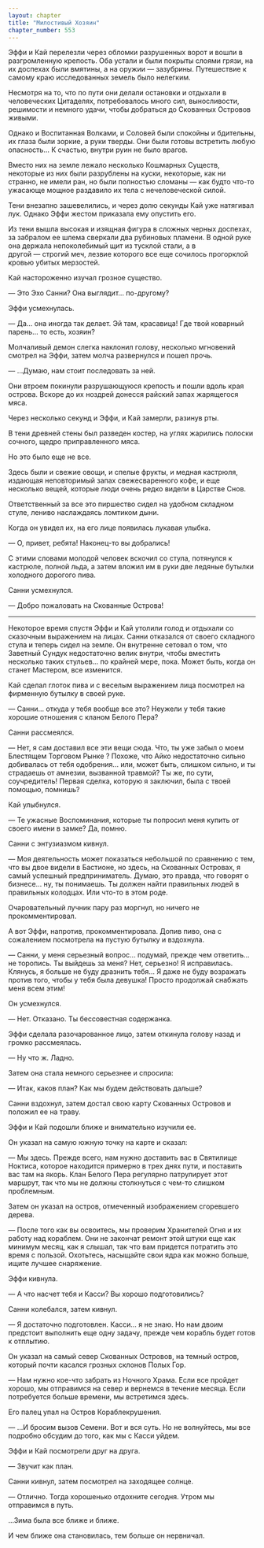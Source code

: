 ```yaml
---
layout: chapter
title: "Милостивый Хозяин"
chapter_number: 553
---
```


Эффи и Кай перелезли через обломки разрушенных ворот и вошли в разгромленную крепость. Оба устали и были покрыты слоями грязи, на их доспехах были вмятины, а на оружии — зазубрины. Путешествие к самому краю исследованных земель было нелегким.

Несмотря на то, что по пути они делали остановки и отдыхали в человеческих Цитаделях, потребовалось много сил, выносливости, решимости и немного удачи, чтобы добраться до Скованных Островов живыми.

Однако и Воспитанная Волками, и Соловей были спокойны и бдительны, их глаза были зоркие, а руки тверды. Они были готовы встретить любую опасность... К счастью, внутри руин не было врагов.

Вместо них на земле лежало несколько Кошмарных Существ, некоторые из них были разрублены на куски, некоторые, как ни странно, не имели ран, но были полностью сломаны — как будто что-то ужасающе мощное раздавило их тела с нечеловеческой силой.

Тени внезапно зашевелились, и через долю секунды Кай уже натягивал лук. Однако Эффи жестом приказала ему опустить его.

Из тени вышла высокая и изящная фигура в сложных черных доспехах, за забралом ее шлема сверкали два рубиновых пламени. В одной руке она держала непоколебимый щит из тусклой стали, а в другой — строгий меч, лезвие которого все еще сочилось прогорклой кровью убитых мерзостей.

Кай настороженно изучал грозное существо.

— Это Эхо Санни? Она выглядит... по-другому?

Эффи усмехнулась.

— Да... она иногда так делает. Эй там, красавица! Где твой коварный парень... то есть, хозяин?

Молчаливый демон слегка наклонил голову, несколько мгновений смотрел на Эффи, затем молча развернулся и пошел прочь.

— ...Думаю, нам стоит последовать за ней.

Они втроем покинули разрушающуюся крепость и пошли вдоль края острова. Вскоре до их ноздрей донесся райский запах жарящегося мяса.

Через несколько секунд и Эффи, и Кай замерли, разинув рты.

В тени древней стены был разведен костер, на углях жарились полоски сочного, щедро приправленного мяса.

Но это было еще не все.

Здесь были и свежие овощи, и спелые фрукты, и медная кастрюля, издающая неповторимый запах свежесваренного кофе, и еще несколько вещей, которые люди очень редко видели в Царстве Снов.

Ответственный за все это пиршество сидел на удобном складном стуле, лениво наслаждаясь ломтиком дыни.

Когда он увидел их, на его лице появилась лукавая улыбка.

— О, привет, ребята! Наконец-то вы добрались!

С этими словами молодой человек вскочил со стула, потянулся к кастрюле, полной льда, а затем вложил им в руки две ледяные бутылки холодного дорогого пива.

Санни усмехнулся.

— Добро пожаловать на Скованные Острова!

***

Некоторое время спустя Эффи и Кай утолили голод и отдыхали со сказочным выражением на лицах. Санни отказался от своего складного стула и теперь сидел на земле. Он внутренне сетовал о том, что Заветный Сундук недостаточно велик внутри, чтобы вместить несколько таких стульев... по крайней мере, пока. Может быть, когда он станет Мастером, все изменится.

Кай сделал глоток пива и с веселым выражением лица посмотрел на фирменную бутылку в своей руке.

— Санни... откуда у тебя вообще все это? Неужели у тебя такие хорошие отношения с кланом Белого Пера?

Санни рассмеялся.

— Нет, я сам доставил все эти вещи сюда. Что, ты уже забыл о моем Блестящем Торговом Рынке ? Похоже, что Айко недостаточно сильно добивалась от тебя одобрения... или, может быть, слишком сильно, и ты страдаешь от амнезии, вызванной травмой? Ты же, по сути, соучредитель! Первая сделка, которую я заключил, была с твоей помощью, помнишь?

Кай улыбнулся.

— Те ужасные Воспоминания, которые ты попросил меня купить от своего имени в замке? Да, помню.

Санни с энтузиазмом кивнул.

— Моя деятельность может показаться небольшой по сравнению с тем, что вы двое видели в Бастионе, но здесь, на Скованных Островах, я самый успешный предприниматель. Думаю, это правда, что говорят о бизнесе... ну, ты понимаешь. Ты должен найти правильных людей в правильных колодцах. Или что-то в этом роде.

Очаровательный лучник пару раз моргнул, но ничего не прокомментировал.

А вот Эффи, напротив, прокомментировала. Допив пиво, она с сожалением посмотрела на пустую бутылку и вздохнула.

— Санни, у меня серьезный вопрос... подумай, прежде чем ответить... не торопись. Ты выйдешь за меня? Нет, серьезно! Я исправилась. Клянусь, я больше не буду дразнить тебя... Я даже не буду возражать против того, чтобы у тебя была девушка! Просто продолжай снабжать меня всем этим!

Он усмехнулся.

— Нет. Отказано. Ты бессовестная содержанка.

Эффи сделала разочарованное лицо, затем откинула голову назад и громко рассмеялась.

— Ну что ж. Ладно.

Затем она стала немного серьезнее и спросила:

— Итак, каков план? Как мы будем действовать дальше?

Санни вздохнул, затем достал свою карту Скованных Островов и положил ее на траву.

Эффи и Кай подошли ближе и внимательно изучили ее.

Он указал на самую южную точку на карте и сказал:

— Мы здесь. Прежде всего, нам нужно доставить вас в Святилище Ноктиса, которое находится примерно в трех днях пути, и поставить вас там на якорь. Клан Белого Пера регулярно патрулирует этот маршрут, так что мы не должны столкнуться с чем-то слишком проблемным.

Затем он указал на остров, отмеченный изображением сгоревшего дерева.

— После того как вы освоитесь, мы проверим Хранителей Огня и их работу над кораблем. Они не закончат ремонт этой штуки еще как минимум месяц, как я слышал, так что вам придется потратить это время с пользой. Охотьтесь, насыщайте свои ядра как можно больше, ищите лучшее снаряжение.

Эффи кивнула.

— А что насчет тебя и Касси? Вы хорошо подготовились?

Санни колебался, затем кивнул.

— Я достаточно подготовлен. Касси... я не знаю. Но нам двоим предстоит выполнить еще одну задачу, прежде чем корабль будет готов к отплытию.

Он указал на самый север Скованных Островов, на темный остров, который почти касался грозных склонов Полых Гор.

— Нам нужно кое-что забрать из Ночного Храма. Если все пройдет хорошо, мы отправимся на север и вернемся в течение месяца. Если потребуется больше времени, мы встретимся здесь.

Его палец упал на Остров Кораблекрушения.

— ...И бросим вызов Семени. Вот и вся суть. Но не волнуйтесь, мы все подробно обсудим до того, как мы с Касси уйдем.

Эффи и Кай посмотрели друг на друга.

— Звучит как план.

Санни кивнул, затем посмотрел на заходящее солнце.

— Отлично. Тогда хорошенько отдохните сегодня. Утром мы отправимся в путь.

...Зима была все ближе и ближе.

И чем ближе она становилась, тем больше он нервничал.